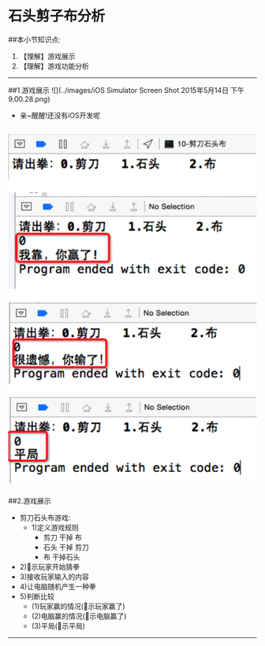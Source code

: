 # 石头剪子布分析
##本小节知识点:
1. 【理解】游戏展示
2. 【理解】游戏功能分析

---

##1.游戏展示
![](../images/iOS Simulator Screen Shot 2015年5月14日 下午9.00.28.png)

- 亲~醒醒!还没有iOS开发呢

![](../images/Snip20150514_4.png)
---

##2.游戏展示
-   剪刀石头布游戏:
    + 1)定义游戏规则
        * 剪刀 干掉 布
        * 石头 干掉 剪刀
        * 布 干掉石头
- 2)􏰀示玩家开始猜拳
- 3)接收玩家输入的内容
- 4)让电脑随机产生一种拳
- 5)判断比较
    + (1)玩家赢的情况(􏰀示玩家赢了)
    + (2)电脑赢的情况(􏰀示电脑赢了)
    + (3)平局(􏰀示平局)
---
